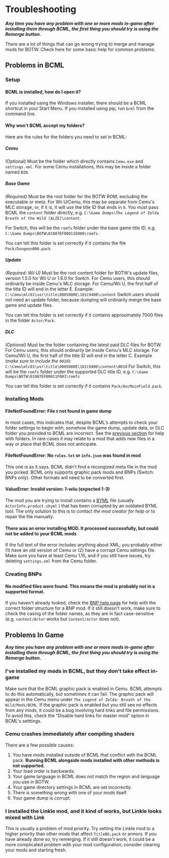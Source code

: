 # Troubleshooting

***Any time you have any problem with one or more mods in-game after installing them
through BCML, the first thing you should try is using the Remerge button.***

There are a lot of things that can go wrong trying to merge and manage mods for BOTW.
Check here for some basic help for common problems.

## Problems in BCML

### Setup

#### BCML is installed, how do I open it?

If you installed using the Windows installer, there should be a BCML shortcut in your
Start Menu. If you installed using pip, run `bcml` from the command line.

#### Why won't BCML accept my folders?

Here are the rules for the folders you need to set in BCML:

##### Cemu

(Optional) Must be the folder which directly contains `Cemu.exe` and `settings.xml`. For
some Cemu installations, this may be inside a folder named `BIN`.

##### Base Game

*(Required)* Must be the root folder for the BOTW ROM, excluding the executable or meta.
For Wii U/Cemu, this may be separate from Cemu's MLC storage, or, if it is, it will use
the title ID that ends in `0`. You must pass BCML the `content` folder directly, e.g.
`C:\Game Dumps\The Legend of Zelda Breath of the Wild [ALZE]\content`.

For Switch, this will be the `romfs` folder under the base game title ID, e.g.
`C:\Game Dumps\BOTW\01007EF00011E000\romfs`.

You can tell this folder is set correctly if it contains the file `Pack/Dungeon000.pack`.

##### Update

*(Required: Wii U)* Must be the root content folder for BOTW's update files, version 1.5.0
for Wii U or 1.6.0 for Switch. For Cemu users, this should ordinarily be inside Cemu's MLC
storage. For Cemu/Wii U, the first half of the title ID will end in the letter E. Example:
 `C:\Cemu\mlc01\usr\title\0005000E\101C9400\content`
Switch users should not need an update folder, because dumping will ordinarily merge the
base game and update files.

You can tell this folder is set correctly if it contains approximately 7000 files in the
folder `Actor/Pack`.

##### DLC

*(Optional)* Must be the folder containing the latest paid DLC files for BOTW. For Cemu
users, this should ordinarily be inside Cemu's MLC storage. For Cemu/Wii U, the first half
of the title ID will end in the letter C. Example (*make sure to include the `0010`*):
 `C:\Cemu\mlc01\usr\title\0005000E\101C9400\content\0010`
For Switch, this will be the `romfs` folder under the supported DLC title ID, e.g.
 `C:\Game Dumps\BOTW\01007EF00011F001\romfs`

 You can tell this folder is set correctly if it contains `Pack/AocMainField.pack`.

### Installing Mods

#### FileNotFoundError: File `X` not found in game dump

In most cases, this indicates that, despite BCML's attempts to check your folder settings
to begin with, somehow the game dump, update data, or DLC folder you provided to BCML are
incorrect. See the [previous section](#why-wont-bcml-accept-my-folders) for help with
folders. In rare cases it may relate to a mod that adds new files in a way or place that
BCML does not anticipate.

#### FileNotFoundError: No `rules.txt` or `info.json` was found in mod

This one is as it says. BCML didn't find a recongized meta file in the mod you picked.
BCML only supports graphic pack mods and BNPs (Switch: BNPs only). Other formats will need
to be converted first.

#### ValueError: Invalid version: 1-wiiu (expected 1-3)

The mod you are trying to install contains a [BYML](https://zeldamods.org/wiki/BYML) file
(usually `ActorInfo.product.sbyml` ) that has been corrupted by an outdated BYML tool. The
only solution to this is to *contact the mod creator for help* or to repair the file
manually.

#### There was an error installing MOD. It processed successfully, but could not be added to your BCML mods

If the full text of the error includes anything about XML, you probably either (1) have an
old version of Cemu or (2) have a corrupt Cemu settings file. Make sure you have at least
Cemu 1.15, and if you still have issues, try deleting `settings.xml` from the Cemu folder.

### Creating BNPs

#### No modified files were found. This means the mod is probably not in a supported format.

If you haven't already looked, check the [BNP help page](bnp.md) for help with the correct
folder structure for a BNP mod. If it still doesn't work, make sure to check the casing of
the folder names, as they are in fact case-sensitive (e.g. `content/Actor` works but
`Content/actor` does not).

## Problems In Game

***Any time you have any problem with one or more mods in-game after installing them
through BCML, the first thing you should try is using the Remerge button.***

### I've installed my mods in BCML, but they don't take effect in-game

Make sure that the BCML graphic pack is enabled in Cemu. BCML attempts to do this
automatically, but sometimes it can fail. The graphic pack will appear in the Cemu menu
under `The Legend of Zelda: Breath of the Wild/Mods/BCML`. If the graphic pack is enabled
but you still see no effects from any mods, it could be a bug involving hard links and
file permissions. To avoid this, check the "Disable hard links for master mod" option in
BCML's setttings.

### Cemu crashes immediately after compiling shaders

There are a few possible causes:

1. You have mods installed outside of BCML that conflict with the BCML pack. **Running BCML
   alongside mods installed with other methods is not supported.**
2. Your load order is backwards.
3. Your game language in BCML does not match the region and language you use in BOTW.
4. Your game directory settings in BCML are set incorrectly.
5. There is something wrong with one of your mods itself.
6. Your game dump is corrupt.

### I installed the Linkle mod, and it kind of works, but Linkle looks mixed with Link

This is usually a problem of mod priority. Try setting the Linkle mod to a higher priority
than other mods that affect `TitleBG.pack` or armors. If you have already done so, try
remerging. If it still doesn't work, it could be a more complicated problem with your mod
configuration; consider clearing your mods and starting fresh.
